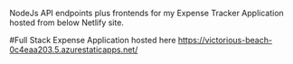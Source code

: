 NodeJs API endpoints plus frontends for my Expense Tracker Application hosted from below Netlify site.

#Full Stack Expense Application hosted here https://victorious-beach-0c4eaa203.5.azurestaticapps.net/
